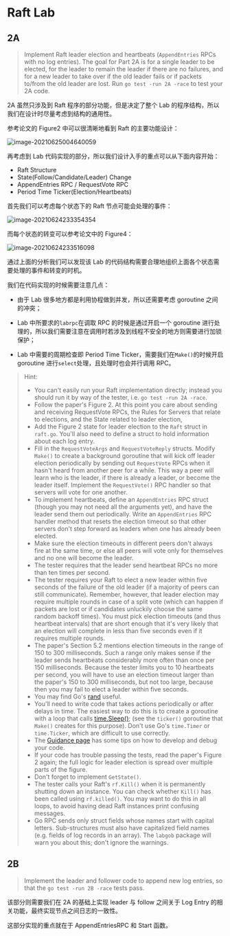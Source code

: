 # Raft Lab

## 2A

> Implement Raft leader election and heartbeats (`AppendEntries` RPCs with no log entries). The goal for Part 2A is for a single leader to be elected, for the leader to remain the leader if there are no failures, and for a new leader to take over if the old leader fails or if packets to/from the old leader are lost. Run `go test -run 2A -race` to test your 2A code.

2A 虽然只涉及到 Raft 程序的部分功能，但是决定了整个 Lab 的程序结构，所以我们在设计时尽量考虑到结构的通用性。

参考论文的 Figure2 中可以很清晰地看到 Raft 的主要功能设计：

![image-20210625004640059](http://img.zhengyua.cn/20210625004640.png)

再考虑到 Lab 代码实现的部分，所以我们设计入手的重点可以从下面内容开始：

- Raft Structure
- State(Follow/Candidate/Leader) Change
- AppendEntries RPC / RequestVote RPC
- Period Time Ticker(Election/Heartbeats)

首先我们可以考虑每个状态下的 Raft 节点可能会处理的事件：

![image-20210624233354354](http://img.zhengyua.cn/20210624233400.png)

而每个状态的转变可以参考论文中的 Figure4：

![image-20210624233516098](http://img.zhengyua.cn/20210624233516.png)

通过上面的分析我们可以发现该 Lab 的代码结构需要合理地组织上面各个状态需要处理的事件和转变的时机。

我们在代码实现的时候需要注意几点：

- 由于 Lab 很多地方都是利用协程做到并发，所以还需要考虑 goroutine 之间的冲突；

- Lab 中所要求的`labrpc`在调取 RPC 的时候是通过开启一个 goroutine 进行处理的，所以我们需要注意在调用时若涉及到线程不安全的地方则需要进行加锁保护；
-  Lab 中需要的周期检查即 Period Time Ticker，需要我们在`Make()`的时候开启 goroutine 进行`select`处理，且处理时也会并行调用 RPC。

> Hint:
>
> - You can't easily run your Raft implementation directly; instead you should run it by way of the tester, i.e. `go test -run 2A -race`.
> - Follow the paper's Figure 2. At this point you care about sending and receiving RequestVote RPCs, the Rules for Servers that relate to elections, and the State related to leader election,
> - Add the Figure 2 state for leader election to the `Raft` struct in `raft.go`. You'll also need to define a struct to hold information about each log entry.
> - Fill in the `RequestVoteArgs` and `RequestVoteReply` structs. Modify `Make()` to create a background goroutine that will kick off leader election periodically by sending out `RequestVote` RPCs when it hasn't heard from another peer for a while. This way a peer will learn who is the leader, if there is already a leader, or become the leader itself. Implement the `RequestVote()` RPC handler so that servers will vote for one another.
> - To implement heartbeats, define an `AppendEntries` RPC struct (though you may not need all the arguments yet), and have the leader send them out periodically. Write an `AppendEntries` RPC handler method that resets the election timeout so that other servers don't step forward as leaders when one has already been elected.
> - Make sure the election timeouts in different peers don't always fire at the same time, or else all peers will vote only for themselves and no one will become the leader.
> - The tester requires that the leader send heartbeat RPCs no more than ten times per second.
> - The tester requires your Raft to elect a new leader within five seconds of the failure of the old leader (if a majority of peers can still communicate). Remember, however, that leader election may require multiple rounds in case of a split vote (which can happen if packets are lost or if candidates unluckily choose the same random backoff times). You must pick election timeouts (and thus heartbeat intervals) that are short enough that it's very likely that an election will complete in less than five seconds even if it requires multiple rounds.
> - The paper's Section 5.2 mentions election timeouts in the range of 150 to 300 milliseconds. Such a range only makes sense if the leader sends heartbeats considerably more often than once per 150 milliseconds. Because the tester limits you to 10 heartbeats per second, you will have to use an election timeout larger than the paper's 150 to 300 milliseconds, but not too large, because then you may fail to elect a leader within five seconds.
> - You may find Go's [rand](https://golang.org/pkg/math/rand/) useful.
> - You'll need to write code that takes actions periodically or after delays in time. The easiest way to do this is to create a goroutine with a loop that calls [time.Sleep()](https://golang.org/pkg/time/#Sleep); (see the `ticker()` goroutine that `Make()` creates for this purpose). Don't use Go's `time.Timer` or `time.Ticker`, which are difficult to use correctly.
> - The [Guidance page](https://pdos.csail.mit.edu/6.824/labs/guidance.html) has some tips on how to develop and debug your code.
> - If your code has trouble passing the tests, read the paper's Figure 2 again; the full logic for leader election is spread over multiple parts of the figure.
> - Don't forget to implement `GetState()`.
> - The tester calls your Raft's `rf.Kill()` when it is permanently shutting down an instance. You can check whether `Kill()` has been called using `rf.killed()`. You may want to do this in all loops, to avoid having dead Raft instances print confusing messages.
> - Go RPC sends only struct fields whose names start with capital letters. Sub-structures must also have capitalized field names (e.g. fields of log records in an array). The `labgob` package will warn you about this; don't ignore the warnings.

## 2B

> Implement the leader and follower code to append new log entries, so that the `go test -run 2B -race` tests pass.

该部分则需要我们在 2A 的基础上实现 leader 与 follow 之间关于 Log Entry 的相关功能，最终实现节点之间日志的一致性。

这部分实现的重点就在于 AppendEntriesRPC 和 Start 函数。



